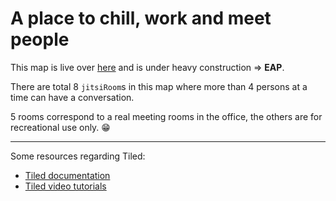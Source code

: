 # A place to chill, work and meet people

This map is live over [here](https://play.workadventu.re/_/global/www.hackergarten.net/workadventure-karakun-office/map.json) and is under heavy construction => **EAP**.

There are total 8 `jitsiRoom`s in this map where more than 4 persons at a time can have a conversation. 

5 rooms correspond to a real meeting rooms in the office, the others are for recreational use only. 😁

---
Some resources regarding Tiled:

- [Tiled documentation](https://doc.mapeditor.org/en/stable/manual/introduction/)
- [Tiled video tutorials](https://www.gamefromscratch.com/post/2015/10/14/Tiled-Map-Editor-Tutorial-Series.aspx)

